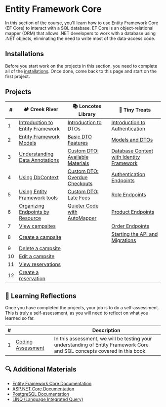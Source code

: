 # Entity Framework Core

In this section of the course, you'll learn how to use Entity Framework Core (EF Core) to interact with a SQL database. EF Core is an object-relational mapper (ORM) that allows .NET developers to work with a database using .NET objects, eliminating the need to write most of the data-access code.

## Installations

Before you start work on the projects in this section, you need to complete all of the [installations](./chapters/book-2-installs.md). Once done, come back to this page and start on the first project.

## Projects

| # | 🏕️ Creek River | 📚 Loncotes Library | 🧁 Tiny Treats |
|--|--|--|--|
| 1 | [Introduction to Entity Framework](./chapters/creek-river-initializing.md) | [Introduction to DTOs](./chapters/loncotes-dto-introduction.md) | [Introduction to Authentication](./chapters/tinytreats-introduction.md) |
| 2 | [Entity Framework Models](./chapters/creek-river-models.md) | [Basic DTO Features](./chapters/loncotes-dto-basic-features.md) | [Models and DTOs](./chapters/tinytreats-models-dtos.md) |
| 3 | [Understanding Data Annotations](./chapters/creek-river-data-annotations.md) | [Custom DTO: Available Materials](./chapters/loncotes-dto-available-materials.md) | [Database Context with Identity Framework](./chapters/tinytreats-dbcontext.md) |
| 4 | [Using DbContext](./chapters/creek-river-dbcontext.md) | [Custom DTO: Overdue Checkouts](./chapters/loncotes-dto-overdue-checkouts.md) | [Authentication Endpoints](./chapters/tinytreats-auth-endpoints.md) |
| 5 | [Using Entity Framework tools](./chapters/creek-river-program.md) | [Custom DTO: Late Fees](./chapters/loncotes-dto-late-fees.md) | [Role Endpoints](./chapters/tinytreats-role-endpoints.md) |
| 6 | [Organizing Endpoints by Resource](./chapters/creek-river-endpoints-organization.md) | [Quieter Code with AutoMapper](./chapters/loncotes-dto-automapper.md) | [Product Endpoints](./chapters/tinytreats-product-endpoints.md) |
| 7 | [View campsites](./chapters/creek-river-get-campsites.md) |  | [Order Endpoints](./chapters/tinytreats-order-endpoints.md) |
| 8 | [Create a campsite](./chapters/creek-river-post-campsite.md) |  | [Starting the API and Migrations](./tinytreats-program.md) |
| 9 | [Delete a campsite](./chapters/creek-river-delete-campsite.md) |  |
| 10 | [Edit a campsite](./chapters/creek-river-put-campsite.md) |  |
| 11 | [View reservations](./chapters/creek-river-get-reservations.md) |  |
| 12 | [Create a reservation](./chapters/creek-river-create-reservation.md) |  |

## 🤔 Learning Reflections

Once you have completed the projects, your job is to do a self-assessment. This is truly a self-assessment, as you will need to reflect on what you learned so far.

| # | | Description |
|--|--|--|
| 1 | [Coding Assessment](./chapters/book-2-coding-assessment.md) | In this assessment, we will be testing your understanding of Entity Framework Core and SQL concepts covered in this book. |

## 🔍 Additional Materials

- [Entity Framework Core Documentation](https://docs.microsoft.com/en-us/ef/core/)
- [ASP.NET Core Documentation](https://docs.microsoft.com/en-us/aspnet/core/)
- [PostgreSQL Documentation](https://www.postgresql.org/docs/)
- [LINQ (Language Integrated Query)](https://docs.microsoft.com/en-us/dotnet/csharp/programming-guide/concepts/linq/)
